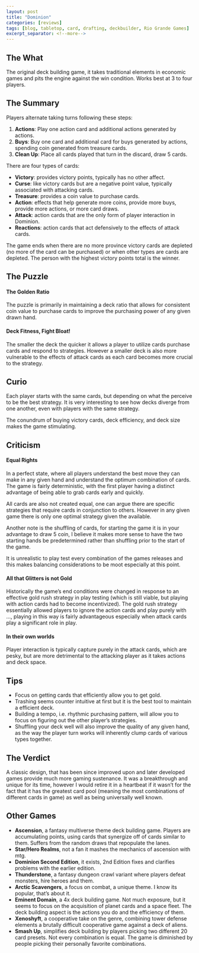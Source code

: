 ```yaml
---
layout: post
title: "Dominion"
categories: [reviews]
tags: [blog, tabletop, card, drafting, deckbuilder, Rio Grande Games]
excerpt_separator: <!--more-->
---
```


## The What

The original deck building game, it takes traditional elements in economic games and pits the engine against the win condition. Works best at 3 to four players.

<!--more-->

## The Summary

Players alternate taking turns following these steps:
1. **Actions**: Play one action card and additional actions generated by actions.
2. **Buys**: Buy one card and additional card for buys generated by actions, spending coin generated from treasure cards.
3. **Clean Up**: Place all cards played that turn in the discard, draw 5 cards.

There are four types of cards:
- **Victory**: provides victory points, typically has no other affect.
- **Curse**: like victory cards but are a negative point value, typically associated with attacking cards.
- **Treasure**: provides a coin value to purchase cards.
- **Action**: effects that help generate more coins, provide more buys, provide more actions, or more card draws.
- **Attack**: action cards that are the only form of player interaction in Dominion.
- **Reactions**: action cards that act defensively to the effects of attack cards.

The game ends when there are no more province victory cards are depleted (no more of the card can be purchased) or when other types are cards are depleted. The person with the highest victory points total is the winner.

## The Puzzle

#### The Golden Ratio
The puzzle is primarily in maintaining a deck ratio that allows for consistent coin value to purchase cards to improve the purchasing power of any given drawn hand.

#### Deck Fitness, Fight Bloat!
The smaller the deck the quicker it allows a player to utilize cards purchase cards and respond to strategies. However a smaller deck is also more vulnerable to the effects of attack cards as each card becomes more crucial to the strategy.

## Curio

Each player starts with the same cards, but depending on what the perceive to be the best strategy. It is very interesting to see how decks diverge from one another, even with players with the same strategy.

The conundrum of buying victory cards, deck efficiency, and deck size makes the game stimulating.

## Criticism

#### Equal Rights
In a perfect state, where all players understand the best move they can make in any given hand and understand the optimum combination of cards. The game is fairly deterministic, with the first player having a distinct advantage of being able to grab cards early and quickly.

All cards are also not created equal, one can argue there are specific strategies that require cards in conjunction to others. However in any given game there is only one optimal strategy given the available.

Another note is the shuffling of cards, for starting the game it is in your advantage to draw 5 coin, I believe it makes more sense to have the two starting hands be predetermined rather than shuffling prior to the start of the game.

It is unrealistic to play test every combination of the games releases and this makes balancing considerations to be moot especially at this point.

#### All that Glitters is not Gold
Historically the game’s end conditions were changed in response to an effective gold rush strategy in play testing (which is still viable, but playing with action cards had to become incentivized). The gold rush strategy essentially allowed players to ignore the action cards and play purely with …, playing in this way is fairly advantageous especially when attack cards play a significant role in play.

#### In their own worlds
Player interaction is typically capture purely in the attack cards, which are pesky, but are more detrimental to the attacking player as it takes actions and deck space.

## Tips

- Focus on getting cards that efficiently allow you to get gold.
- Trashing seems counter intuitive at first but it is the best tool to maintain a efficient deck.
- Building a tempo, i.e. rhythmic purchasing pattern, will allow you to focus on figuring out the other player’s strategies.
- Shuffling your deck well will also improve the quality of any given hand, as the way the player turn works will inherently clump cards of various types together.

## The Verdict

A classic design, that has been since improved upon and later developed games provide much more gaming sustenance. It was a breakthrough and unique for its time, however I would retire it in a heartbeat if it wasn’t for the fact that it has the greatest card pool (meaning the most combinations of different cards in game) as well as being universally well known.

## Other Games

- **Ascension**, a fantasy multiverse theme deck building game. Players are accumulating points, using cards that synergize off of cards similar to them. Suffers from the random draws that repopulate the lanes.
- **Star/Hero Realms**, not a fan it mashes the mechanics of ascension with mtg.
- **Dominion Second Edition**, it exists, 2nd Edition fixes and clarifies problems with the earlier edition.
- **Thunderstone**, a fantasy dungeon crawl variant where players defeat monsters, hire heroes and them.
- **Arctic Scavengers**, a focus on combat, a unique theme. I know its popular, that’s about it.
- **Eminent Domain**, a 4x deck building game. Not much exposure, but it seems to focus on the acquisition of planet cards and a space fleet. The deck building aspect is the actions you do and the efficiency of them.
- **Xenoshyft**, a cooperative take on the genre, combining tower defense elements a brutally difficult cooperative game against a deck of aliens.
- **Smash Up**, simplifies deck building by players picking two different 20 card presets. Not every combination is equal. The game is diminished by people picking their personally favorite combinations.
